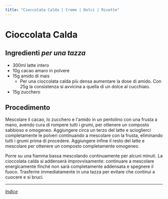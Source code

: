 ```yaml
---
title: "Cioccolata Calda | Creme | Dolci | Ricette"
---
```

# Cioccolata Calda

## Ingredienti *per una tazza*

- 300ml latte intero
- 10g cacao amaro in polvere
- 15g amido di mais
  - Per una cioccolata calda più densa aumentare la dose di amido. Con 25g la consistenza si avvicina a quella di un dolce al cucchiaio.
- 15g zucchero

## Procedimento

Mescolare il cacao, lo zucchero e l'amido in un pentolino con una frusta a mano, avendo cura di rompere tutti i grumi, per ottenere un composto sabbioso e omogeneo. Aggiungere circa un terzo del latte e scioglierci completamente le polveri continuando a mescolare con la frusta, eliminando tutti i grumi prima di procedere. Aggiungere infine il resto del latte e mescolare per ottenere un composto completamente omogeneo.

Porre su una fiamma bassa mescolando continuamente per alcuni minuti. La cioccolata calda si addenserà improvvisamente: continuare a mescolare energicamente finché non sarà completamente addensata e spegnere il fuoco. Trasferire immediatamente in una tazza per evitare che continui a cuocere e si bruci.

***

*[Indice](../..)*
